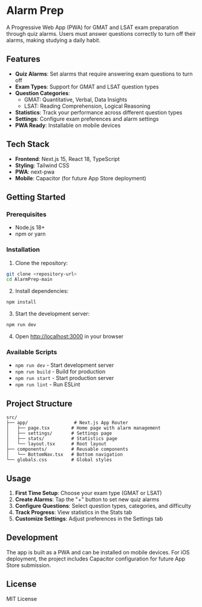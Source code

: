 # Alarm Prep

A Progressive Web App (PWA) for GMAT and LSAT exam preparation through quiz alarms. Users must answer questions correctly to turn off their alarms, making studying a daily habit.

## Features

- **Quiz Alarms**: Set alarms that require answering exam questions to turn off
- **Exam Types**: Support for GMAT and LSAT question types
- **Question Categories**: 
  - GMAT: Quantitative, Verbal, Data Insights
  - LSAT: Reading Comprehension, Logical Reasoning
- **Statistics**: Track your performance across different question types
- **Settings**: Configure exam preferences and alarm settings
- **PWA Ready**: Installable on mobile devices

## Tech Stack

- **Frontend**: Next.js 15, React 18, TypeScript
- **Styling**: Tailwind CSS
- **PWA**: next-pwa
- **Mobile**: Capacitor (for future App Store deployment)

## Getting Started

### Prerequisites

- Node.js 18+ 
- npm or yarn

### Installation

1. Clone the repository:
```bash
git clone <repository-url>
cd AlarmPrep-main
```

2. Install dependencies:
```bash
npm install
```

3. Start the development server:
```bash
npm run dev
```

4. Open [http://localhost:3000](http://localhost:3000) in your browser

### Available Scripts

- `npm run dev` - Start development server
- `npm run build` - Build for production
- `npm run start` - Start production server
- `npm run lint` - Run ESLint

## Project Structure

```
src/
├── app/                 # Next.js App Router
│   ├── page.tsx        # Home page with alarm management
│   ├── settings/       # Settings page
│   ├── stats/          # Statistics page
│   └── layout.tsx      # Root layout
├── components/         # Reusable components
│   └── BottomNav.tsx   # Bottom navigation
└── globals.css         # Global styles
```

## Usage

1. **First Time Setup**: Choose your exam type (GMAT or LSAT)
2. **Create Alarms**: Tap the "+" button to set new quiz alarms
3. **Configure Questions**: Select question types, categories, and difficulty
4. **Track Progress**: View statistics in the Stats tab
5. **Customize Settings**: Adjust preferences in the Settings tab

## Development

The app is built as a PWA and can be installed on mobile devices. For iOS deployment, the project includes Capacitor configuration for future App Store submission.

## License

MIT License
